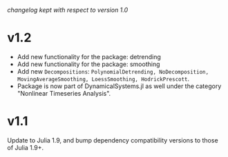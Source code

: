 *changelog kept with respect to version 1.0*

# v1.2

- Add new functionality for the package: detrending
- Add new functionality for the package: smoothing
- Add new `Decompositions`: `PolynomialDetrending, NoDecomposition, MovingAverageSmoothing, LoessSmoothing, HodrickPrescott`.
- Package is now part of DynamicalSystems.jl as well under the category "Nonlinear Timeseries Analysis".

# v1.1

Update to Julia 1.9, and bump dependency compatibility versions to those of Julia 1.9+.